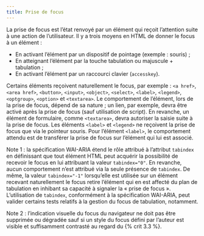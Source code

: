 ```yaml
---
title: Prise de focus
---
```


La prise de focus est l’état renvoyé par un élément qui reçoit l’attention suite à une action de l’utilisateur. Il y a trois moyens en HTML de donner le focus à un élément :
- En activant l’élément par un dispositif de pointage (exemple : souris) ;
- En atteignant l’élément par la touche tabulation ou majuscule + tabulation ;
- En activant l’élément par un raccourci clavier (`accesskey`).

Certains éléments reçoivent naturellement le focus, par exemple : `<a href>`, `<area href>`, `<button>`, `<input>`, `<object>`, `<select>`, `<label>`, `<legend>`, `<optgroup>`, `<option>` et `<textarea>`.
Le comportement de l’élément, lors de la prise de focus, dépend de sa nature ; un lien, par exemple, devra être activé après la prise de focus (sauf utilisation de script). En revanche, un élément de formulaire, comme `<textarea>`, devra autoriser la saisie suite à la prise de focus. Les éléments `<label>` et `<legend>` ne reçoivent la prise de focus que via le pointeur souris. Pour l’élément `<label>`, le comportement attendu est de transférer la prise de focus sur l’élément qui lui est associé.

Note 1 : la spécification WAI-ARIA étend le rôle attribué à l’attribut `tabindex` en définissant que tout élément HTML peut acquérir la possibilité de recevoir le focus en lui attribuant la valeur `tabindex="0"`. En revanche, aucun comportement n’est attribué via la seule présence de `tabindex`. De même, la valeur `tabindex="-1"` lorsqu’elle est utilisée sur un élément recevant naturellement le focus retire l’élément qui en est affecté du plan de tabulation en inhibant sa capacité à signaler la « prise de focus ». L’utilisation de `tabindex`, conformément à la spécification WAI-ARIA, peut valider certains tests relatifs à la gestion du focus de tabulation, notamment.

Note 2 : l’indication visuelle du focus du navigateur ne doit pas être supprimée ou dégradée sauf si un style du focus défini par l’auteur est visible et suffisamment contrasté au regard du {% crit 3.3 %}.
